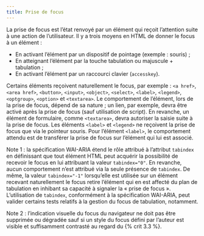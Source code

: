 ```yaml
---
title: Prise de focus
---
```


La prise de focus est l’état renvoyé par un élément qui reçoit l’attention suite à une action de l’utilisateur. Il y a trois moyens en HTML de donner le focus à un élément :
- En activant l’élément par un dispositif de pointage (exemple : souris) ;
- En atteignant l’élément par la touche tabulation ou majuscule + tabulation ;
- En activant l’élément par un raccourci clavier (`accesskey`).

Certains éléments reçoivent naturellement le focus, par exemple : `<a href>`, `<area href>`, `<button>`, `<input>`, `<object>`, `<select>`, `<label>`, `<legend>`, `<optgroup>`, `<option>` et `<textarea>`.
Le comportement de l’élément, lors de la prise de focus, dépend de sa nature ; un lien, par exemple, devra être activé après la prise de focus (sauf utilisation de script). En revanche, un élément de formulaire, comme `<textarea>`, devra autoriser la saisie suite à la prise de focus. Les éléments `<label>` et `<legend>` ne reçoivent la prise de focus que via le pointeur souris. Pour l’élément `<label>`, le comportement attendu est de transférer la prise de focus sur l’élément qui lui est associé.

Note 1 : la spécification WAI-ARIA étend le rôle attribué à l’attribut `tabindex` en définissant que tout élément HTML peut acquérir la possibilité de recevoir le focus en lui attribuant la valeur `tabindex="0"`. En revanche, aucun comportement n’est attribué via la seule présence de `tabindex`. De même, la valeur `tabindex="-1"` lorsqu’elle est utilisée sur un élément recevant naturellement le focus retire l’élément qui en est affecté du plan de tabulation en inhibant sa capacité à signaler la « prise de focus ». L’utilisation de `tabindex`, conformément à la spécification WAI-ARIA, peut valider certains tests relatifs à la gestion du focus de tabulation, notamment.

Note 2 : l’indication visuelle du focus du navigateur ne doit pas être supprimée ou dégradée sauf si un style du focus défini par l’auteur est visible et suffisamment contrasté au regard du {% crit 3.3 %}.
